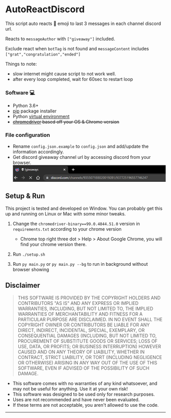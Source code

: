 # AutoReactDiscord
This script auto reacts :tada: emoji to last 3 messages in each channel discord url. 

Reacts to `messageAuthor` with `["giveaway"]` included.

Exclude react when `botTag` is not found and `messageContent` includes `["grat","congratulation","ended"]`

Things to note:
- slow internet might cause script to not work well.
- after every loop completed, wait for 60sec to restart loop

### Software :computer:

- Python 3.6+
- [pip](https://pip.pypa.io/en/stable/) package installer
- Python [virtual environment](https://virtualenv.pypa.io/en/latest/)
- ~~[chromedriver](https://chromedriver.chromium.org/downloads) based off your OS & Chrome version~~

### File configuration 

- Rename `config.json.example` to `config.json` and add/update the information accordingly.
- Get discord giveaway channel url by accessing discord from your browser.
![Screenshot](discord_url_sample.png)

## Setup & Run 

This project is tested and developed on Window. You can probably get this up and running on Linux or Mac with some minor tweaks.

1. Change the `chromedriver-binary==99.0.4844.51.0` version in `requirements.txt` according to your chrome version
	- Chrome top right three dot > Help > About Google Chrome, you will find your chrome version there.

2. Run `./setup.sh` 

3. Run `py main.py` or `py main.py --bg` to run in background without browser showing

## Disclaimer

> THIS SOFTWARE IS PROVIDED BY THE COPYRIGHT HOLDERS AND CONTRIBUTORS "AS IS" AND ANY EXPRESS OR IMPLIED WARRANTIES, INCLUDING, BUT NOT LIMITED TO, THE IMPLIED WARRANTIES OF MERCHANTABILITY AND FITNESS FOR A PARTICULAR PURPOSE ARE DISCLAIMED. IN NO EVENT SHALL THE COPYRIGHT OWNER OR CONTRIBUTORS BE LIABLE FOR ANY DIRECT, INDIRECT, INCIDENTAL, SPECIAL, EXEMPLARY, OR CONSEQUENTIAL DAMAGES (INCLUDING, BUT NOT LIMITED TO, PROCUREMENT OF SUBSTITUTE GOODS OR SERVICES; LOSS OF USE, DATA, OR PROFITS; OR BUSINESS INTERRUPTION) HOWEVER CAUSED AND ON ANY THEORY OF LIABILITY, WHETHER IN CONTRACT, STRICT LIABILITY, OR TORT (INCLUDING NEGLIGENCE OR OTHERWISE) ARISING IN ANY WAY OUT OF THE USE OF THIS SOFTWARE, EVEN IF ADVISED OF THE POSSIBILITY OF SUCH DAMAGE.

-   This software comes with no warranties of any kind whatsoever, and may not be useful for anything. Use it at your own risk!
-   This software was designed to be used only for research purposes.
-   Uses are not recommended and have never been evaluated.
-   If these terms are not acceptable, you aren't allowed to use the code.

---
